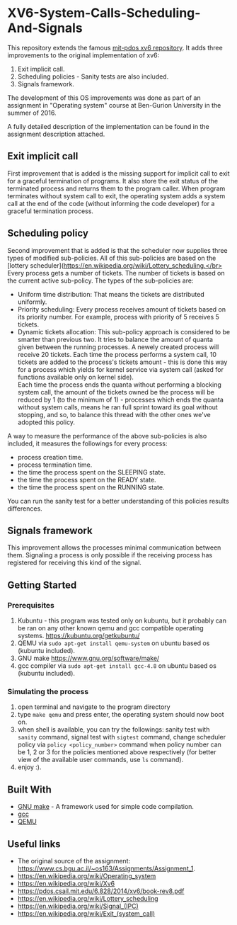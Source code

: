 # XV6-System-Calls-Scheduling-And-Signals

This repository extends the famous [mit-pdos xv6 repository](https://github.com/mit-pdos/xv6-public).
It adds three improvements to the original implementation of xv6:
1.	Exit implicit call.
2.	Scheduling policies - Sanity tests are also included.
3.	Signals framework.

The development of this OS improvements was done as part of an assignment in "Operating system" course at Ben-Gurion University in the summer of 2016.

A fully detailed description of the implementation can be found in the assignment description attached.

## Exit implicit call

First improvement that is added is the missing support for implicit call to exit for a graceful termination of programs. It also store the exit status of the terminated process and returns them to the program caller. When program terminates without system call to exit, the operating system adds a system call at the end of the code (without informing the code developer) for a graceful termination process.

## Scheduling policy

Second improvement that is added is that the scheduler now supplies three types of modified sub-policies. All of this sub-policies are based on the [lottery scheduler](https://en.wikipedia.org/wiki/Lottery_scheduling.</br>
Every process gets a number of tickets. The number of tickets is based on the current active sub-policy. The types of the sub-policies are:
*	Uniform time distribution:
	That means the tickets are distributed uniformly.
*	Priority scheduling:
	Every process receives amount of tickets based on its priority number. For example, process with priority of 5 receives 5 tickets.
*	Dynamic tickets allocation:
	This sub-policy approach is considered to be smarter than previous two.
	It tries to balance the amount of quanta given between the running processes.
	A newely created process will receive 20 tickets.
	Each time the process performs a system call, 10 tickets are added to the process's tickets amount - this is done this way for a process which yields for kernel service via system call (asked for functions available only on kernel side).</br>
	Each time the process ends the quanta without performing a blocking system call, the amount of the tickets owned be the process will be reduced by 1 (to the minimum of 1) - processes which ends the quanta without system calls, means he ran full sprint toward its goal without stopping, and so, to balance this thread with the other ones we've adopted this policy.
	
A way to measure the performance of the above sub-policies is also included,
it measures the followings for every process:
*	process creation time.
*	process termination time.
*	the time the process spent on the SLEEPING state.
*	the time the process spent on the READY state.
*	the time the process spent on the RUNNING state.

You can run the sanity test for a better understanding of this policies results differences.

## Signals framework

This improvement allows the processes minimal communication between them.
Signaling a process is only possible if the receiving process has registered for receiving this kind of the signal.

## Getting Started
### Prerequisites

1. Kubuntu - this program was tested only on kubuntu, but it probably can be ran on any other known qemu and gcc compatible operating systems.
	https://kubuntu.org/getkubuntu/</br>
2. QEMU 
	via ```sudo apt-get install qemu-system``` on ubuntu based os (kubuntu included).
3. GNU make
	https://www.gnu.org/software/make/
4. gcc compiler
	via ```sudo apt-get install gcc-4.8``` on ubuntu based os (kubuntu included).

### Simulating the process

1. open terminal and navigate to the program directory
2. type `make qemu` and press enter, the operating system should now boot on.
3. when shell is available, you can try the followings: sanity test with `sanity` command, signal test with `sigtest` command, change scheduler policy via `policy <policy_number>` command when policy number can be 1, 2 or 3 for the policies mentioned above respectively (for better view of the available user commands, use `ls` command). 
4. enjoy :).

## Built With

* [GNU make](https://www.gnu.org/software/make/) - A framework used for simple code compilation.
* [gcc](https://gcc.gnu.org/)
* [QEMU](https://www.qemu.org/)

## Useful links

* The original source of the assignment: https://www.cs.bgu.ac.il/~os163/Assignments/Assignment_1.
* https://en.wikipedia.org/wiki/Operating_system
* https://en.wikipedia.org/wiki/Xv6
* https://pdos.csail.mit.edu/6.828/2014/xv6/book-rev8.pdf
* https://en.wikipedia.org/wiki/Lottery_scheduling
* https://en.wikipedia.org/wiki/Signal_(IPC)
* https://en.wikipedia.org/wiki/Exit_(system_call)
